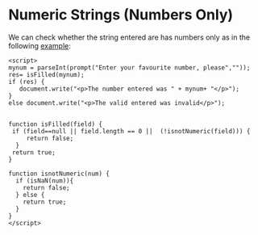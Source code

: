 
# Numeric Strings (Numbers Only)

We can check whether the string entered are has numbers only as in the following <a href="archives/Class Files/example2.html" target = "_blank">example</a>: 

~~~
<script>
mynum = parseInt(prompt("Enter your favourite number, please",""));
res= isFilled(mynum);
if (res) {
   document.write("<p>The number entered was " + mynum+ "</p>");
}
else document.write("<p>The valid entered was invalid</p>");


function isFilled(field) {
 if (field==null || field.length == 0 ||  (!isnotNumeric(field))) {
     return false;
  }
 return true;
}

function isnotNumeric(num) {
  if (isNaN(num)){
    return false;
  } else {
    return true;
  }
}
</script>
~~~
